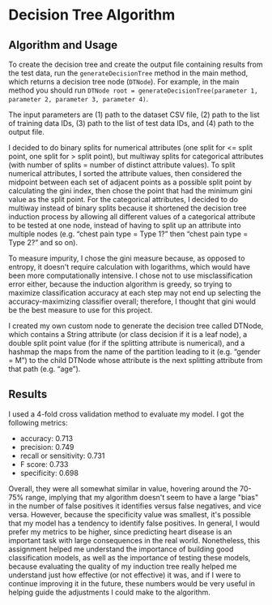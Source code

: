 # Decision Tree Algorithm

## Algorithm and Usage

To create the decision tree and create the output file containing results from the test data, run the `generateDecisionTree` method in the main method, which returns a decision tree node (`DTNode`). For example, in the main method you should run `DTNode root = generateDecisionTree(parameter 1, parameter 2, parameter 3, parameter 4)`.

The input parameters are (1) path to the dataset CSV file, (2) path to the list of training data IDs, (3) path to the list of test data IDs, and (4) path to the output file.

I decided to do binary splits for numerical attributes (one split for <= split point, one split for > split point), but multiway splits for categorical attributes (with number of splits = number of distinct attribute values). To split numerical attributes, I sorted the attribute values, then considered the midpoint between each set of adjacent points as a possible split point by calculating the gini index, then chose the point that had the minimum gini value as the split point. For the categorical attributes, I decided to do multiway instead of binary splits because it shortened the decision tree induction process by allowing all different values of a categorical attribute to be tested at one node, instead of having to split up an attribute into multiple nodes (e.g. “chest pain type = Type 1?” then “chest pain type = Type 2?” and so on).

To measure impurity, I chose the gini measure because, as opposed to entropy, it doesn't require calculation with logarithms, which would have been more computationally intensive.  I chose not to use misclassification error either, because the induction algorithm is greedy, so trying to maximize classification accuracy at each step may not end up selecting the accuracy-maximizing classifier overall; therefore, I thought that gini would be the best measure to use for this project.

I created my own custom node to generate the decision tree called DTNode, which contains a String attribute (or class decision if it is a leaf node), a double split point value (for if the splitting attribute is numerical), and a hashmap the maps from the name of the partition leading to it (e.g. “gender = M”) to the child DTNode whose attribute is the next splitting attribute from that path (e.g. “age”).

## Results

I used a 4-fold cross validation method to evaluate my model. I got the following metrics:
- accuracy: 0.713
- precision: 0.749
- recall or sensitivity: 0.731
- F score: 0.733
- specificity: 0.698

Overall, they were all somewhat similar in value, hovering around the 70-75% range, implying that my algorithm doesn't seem to have a large "bias" in the number of false positives it identifies versus false negatives, and vice versa. However, because the specificity value was smallest, it's possible that my model has a tendency to identify false positives. In general, I would prefer my metrics to be higher, since predicting heart disease is an important task with large consequences in the real world. Nonetheless, this assignment helped me understand the importance of building good classification models, as well as the importance of testing these models, because evaluating the quality of my induction tree really helped me understand just how effective (or not effective) it was, and if I were to continue improving it in the future, these numbers would be very useful in helping guide the adjustments I could make to the algorithm.

